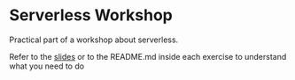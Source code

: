 # Serverless Workshop

Practical part of a workshop about serverless. 

Refer to the [slides](https://slides.com/bernardobelchior/serverless) or to the README.md inside each exercise to understand what you need to do

